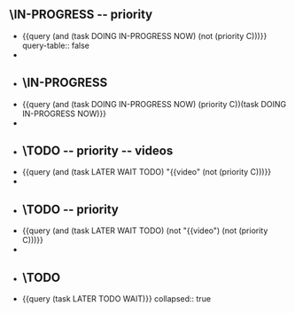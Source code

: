## \IN-PROGRESS -- priority
- {{query (and (task DOING IN-PROGRESS NOW) (not (priority C)))}}
  query-table:: false
-
- ## \IN-PROGRESS
- {{query (and (task DOING IN-PROGRESS NOW) (priority C))(task DOING IN-PROGRESS NOW)}}
-
- ## \TODO -- priority -- videos
- {{query (and (task LATER WAIT TODO) "{{video" (not (priority C)))}}
-
- ## \TODO -- priority
- {{query (and (task LATER WAIT TODO) (not "{{video") (not (priority C)))}}
-
- ## \TODO
- {{query (task LATER TODO WAIT)}}
  collapsed:: true